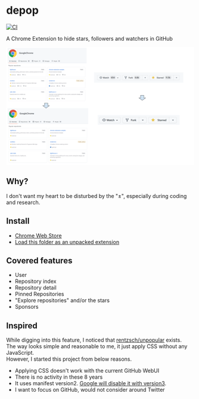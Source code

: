 # depop

[![CI](https://github.com/kachick/depop/actions/workflows/lint.yml/badge.svg?branch=main)](https://github.com/kachick/depop/actions/workflows/lint.yml?query=event%3Apush++)

A Chrome Extension to hide stars, followers and watchers in GitHub

![Screen Shot](assets/screenshot-overview.png)

## Why?

I don't want my heart to be disturbed by the "±", especially during coding and research.

## Install

- [Chrome Web Store](https://chrome.google.com/webstore/detail/eyes-away-from-github-pop/bblbchjekobacogfioehogggccfagkmk)
- [Load this folder as an unpacked extension](https://developer.chrome.com/docs/extensions/mv3/getstarted/development-basics/#load-unpacked)

## Covered features

- User
- Repository index
- Repository detail
- Pinned Repositories
- "Explore repositories" and/or the stars
- Sponsors

## Inspired

While digging into this feature, I noticed that
[rentzsch/unpopular](https://github.com/rentzsch/unpopular/tree/863963e26c1a758a53eb33747e0fec6f26ac130d)
exists.\
The way looks simple and reasonable to me, it just apply CSS without any
JavaScript.\
However, I started this project from below reasons.

- Applying CSS doesn't work with the current GitHub WebUI
- There is no activity in these 8 years
- It uses manifest version2.
  [Google will disable it with version3](https://developer.chrome.com/docs/extensions/mv3/mv2-sunset/).
- I want to focus on GitHub, would not consider around Twitter
